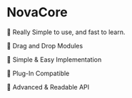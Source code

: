 # NovaCore
🧠 Really Simple to use, and fast to learn.

🧩 Drag and Drop Modules

🚀 Simple & Easy Implementation

🔌 Plug-In Compatible

📜 Advanced & Readable API
